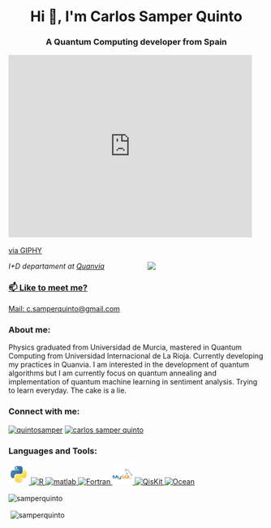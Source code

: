 <h1 align="center">Hi 👋, I'm Carlos Samper Quinto</h1>
<h3 align="center">A Quantum Computing developer from Spain</h3>

<iframe src="https://giphy.com/embed/qgQUggAC3Pfv687qPC" width="480" height="360" frameBorder="0" class="giphy-embed" allowFullScreen></iframe><p><a href="https://giphy.com/gifs/dommespace-domme-space-programador-qgQUggAC3Pfv687qPC">via GIPHY</a></p>
<img align='right' src="https://media.giphy.com/media/M9gbBd9nbDrOTu1Mqx/giphy.gif" width="230">
<p><em> I+D departament at <a href="https://www.quanvia.com/"> Quanvia
</em></p>

### 📫 Like to meet me?
Mail: c.samperquinto@gmail.com

<h3 align="left">About me:</h3>

 Physics graduated from Universidad de Murcia, mastered in Quantum Computing from Universidad Internacional de La Rioja. Currently developing my practices in Quanvia.
 I am interested in the development of quantum algorithms but I am currently focus on quantum annealing and implementation of quantum machine learning in sentiment analysis.
 Trying to learn everyday.
 The cake is a lie.

<h3 align="left">Connect with me:</h3>
<p align="left">
<a href="https://twitter.com/quintosamper" target="blank"><img align="center" src="https://raw.githubusercontent.com/rahuldkjain/github-profile-readme-generator/master/src/images/icons/Social/twitter.svg" alt="quintosamper" height="30" width="40" /></a>
<a href="https://linkedin.com/in/carlos samper quinto" target="blank"><img align="center" src="https://raw.githubusercontent.com/rahuldkjain/github-profile-readme-generator/master/src/images/icons/Social/linked-in-alt.svg" alt="carlos samper quinto" height="30" width="40" /></a>
</p>

<h3 align="left">Languages and Tools:</h3>
<p align="left"> 
  </a> <a href="https://www.python.org" target="_blank" rel="noreferrer"> <img src="https://raw.githubusercontent.com/devicons/devicon/master/icons/python/python-original.svg" alt="python" width="40" height="40"/> 
  </a> <a href="https://www.r-project.org/" target="_blank" rel="noreferrer"> <img src="https://www.r-project.org/logo/Rlogo.png" alt="R" width="40" height="40"/>
  <a href="https://www.mathworks.com/" target="_blank" rel="noreferrer"> <img src="https://upload.wikimedia.org/wikipedia/commons/2/21/Matlab_Logo.png" alt="matlab" width="40" height="40"/>
  </a> <a href="https://gcc.gnu.org/fortran/" target="_blank" rel="noreferrer"> <img src="https://upload.wikimedia.org/wikipedia/commons/b/b8/Fortran_logo.svg" alt="Fortran" width="40" height="40"/>  
  </a> <a href="https://www.mysql.com/" target="_blank" rel="noreferrer"> <img src="https://raw.githubusercontent.com/devicons/devicon/master/icons/mysql/mysql-original-wordmark.svg" alt="mysql" width="40" height="40"/>
  </a> <a href="https://qiskit.org/textbook/preface.html" target="_blank" rel="noreferrer"> <img src="https://upload.wikimedia.org/wikipedia/commons/5/51/Qiskit-Logo.svg" alt="QisKit" width="40" height="40"/>
  </a> <a href="https://docs.ocean.dwavesys.com/en/stable/#" target="_blank" rel="noreferrer"> <img src="https://companieslogo.com/img/orig/QBTS-dfc9fb9b.png?t=1666164742" alt="Ocean" width="40" height="40"/>
  </a> </p>

<p><img align="center" src="https://github-readme-streak-stats.herokuapp.com/?user=samperquinto&" alt="samperquinto" /></p>

<p>&nbsp;<img align="center" src="https://github-readme-stats.vercel.app/api?username=samperquinto&show_icons=true&locale=en" alt="samperquinto" /></p>

